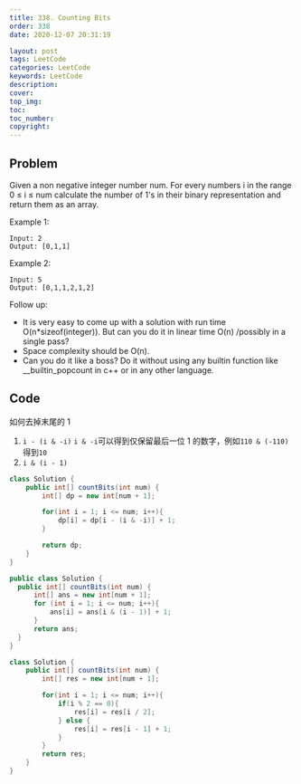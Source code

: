 ```yaml
---
title: 338. Counting Bits
order: 338
date: 2020-12-07 20:31:19

layout: post
tags: LeetCode
categories: LeetCode
keywords: LeetCode
description:
cover:
top_img:
toc:
toc_number:
copyright:
---
```


## Problem

Given a non negative integer number num. For every numbers i in the range 0 ≤ i ≤ num calculate the number of 1's in their binary representation and return them as an array.

Example 1:

```
Input: 2
Output: [0,1,1]
```

Example 2:

```
Input: 5
Output: [0,1,1,2,1,2]
```

Follow up:

- It is very easy to come up with a solution with run time O(n\*sizeof(integer)). But can you do it in linear time O(n) /possibly in a single pass?
- Space complexity should be O(n).
- Can you do it like a boss? Do it without using any builtin function like \_\_builtin_popcount in c++ or in any other language.

## Code

如何去掉末尾的 1

1. `i - (i & -i)`
   `i & -i`可以得到仅保留最后一位 1 的数字，例如`110 & (-110)`得到`10`
2. `i & (i - 1)`

```java
class Solution {
    public int[] countBits(int num) {
        int[] dp = new int[num + 1];

        for(int i = 1; i <= num; i++){
            dp[i] = dp[i - (i & -i)] + 1;
        }

        return dp;
    }
}
```

```java
public class Solution {
  public int[] countBits(int num) {
      int[] ans = new int[num + 1];
      for (int i = 1; i <= num; i++){
          ans[i] = ans[i & (i - 1)] + 1;
      }
      return ans;
  }
}
```

```java
class Solution {
    public int[] countBits(int num) {
        int[] res = new int[num + 1];

        for(int i = 1; i <= num; i++){
            if(i % 2 == 0){
                res[i] = res[i / 2];
            } else {
                res[i] = res[i - 1] + 1;
            }
        }
        return res;
    }
}
```
